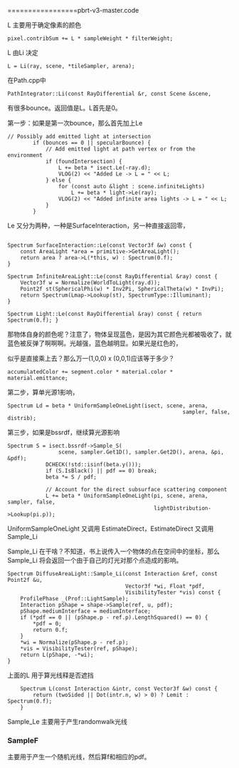 =================pbrt-v3-master.code

L 主要用于确定像素的颜色

```
pixel.contribSum += L * sampleWeight * filterWeight;
```

L 由Li 决定

```
L = Li(ray, scene, *tileSampler, arena);
```

在Path.cpp中

```
PathIntegrator::Li(const RayDifferential &r, const Scene &scene,
```

有很多bounce。返回值是L。L首先是0。

第一步：如果是第一次bounce，那么首先加上Le

```
// Possibly add emitted light at intersection
        if (bounces == 0 || specularBounce) {
            // Add emitted light at path vertex or from the environment
            if (foundIntersection) {
                L += beta * isect.Le(-ray.d);
                VLOG(2) << "Added Le -> L = " << L;
            } else {
                for (const auto &light : scene.infiniteLights)
                    L += beta * light->Le(ray);
                VLOG(2) << "Added infinite area lights -> L = " << L;
            }
        }
```

Le 又分为两种，一种是SurfaceInteraction，另一种直接返回零，



```

Spectrum SurfaceInteraction::Le(const Vector3f &w) const {
    const AreaLight *area = primitive->GetAreaLight();
    return area ? area->L(*this, w) : Spectrum(0.f);
}

Spectrum InfiniteAreaLight::Le(const RayDifferential &ray) const {
    Vector3f w = Normalize(WorldToLight(ray.d));
    Point2f st(SphericalPhi(w) * Inv2Pi, SphericalTheta(w) * InvPi);
    return Spectrum(Lmap->Lookup(st), SpectrumType::Illuminant);
}

Spectrum Light::Le(const RayDifferential &ray) const { return Spectrum(0.f); }
```

那物体自身的颜色呢？注意了，物体呈现蓝色，是因为其它颜色光都被吸收了，就蓝色被反弹了啊啊啊。光越强，蓝色越明显。如果光是红色的，

似乎是直接乘上去？那么万一(1,0,0) x (0,0,1)应该等于多少？

```
accumulatedColor += segment.color * material.color * material.emittance;
```

第二步，算单光源1影响，

```
Spectrum Ld = beta * UniformSampleOneLight(isect, scene, arena,
                                                       sampler, false, distrib);
```

第三步，如果是bssrdf，继续算光源影响

```
Spectrum S = isect.bssrdf->Sample_S(
                scene, sampler.Get1D(), sampler.Get2D(), arena, &pi, &pdf);
            DCHECK(!std::isinf(beta.y()));
            if (S.IsBlack() || pdf == 0) break;
            beta *= S / pdf;

            // Account for the direct subsurface scattering component
            L += beta * UniformSampleOneLight(pi, scene, arena, sampler, false,
                                              lightDistribution->Lookup(pi.p));
```

UniformSampleOneLight 又调用 EstimateDirect，EstimateDirect 又调用 Sample_Li

Sample_Li 在干啥？不知道，书上说传入一个物体的点在空间中的坐标，那么Sample_Li 将会返回一个由于自己的灯光对那个点造成的影响。

```
Spectrum DiffuseAreaLight::Sample_Li(const Interaction &ref, const Point2f &u,
                                     Vector3f *wi, Float *pdf,
                                     VisibilityTester *vis) const {
    ProfilePhase _(Prof::LightSample);
    Interaction pShape = shape->Sample(ref, u, pdf);
    pShape.mediumInterface = mediumInterface;
    if (*pdf == 0 || (pShape.p - ref.p).LengthSquared() == 0) {
        *pdf = 0;
        return 0.f;
    }
    *wi = Normalize(pShape.p - ref.p);
    *vis = VisibilityTester(ref, pShape);
    return L(pShape, -*wi);
}
```

上面的L 用于算光线释是否遮挡

```
    Spectrum L(const Interaction &intr, const Vector3f &w) const {
        return (twoSided || Dot(intr.n, w) > 0) ? Lemit : Spectrum(0.f);
    }
```

Sample_Le 主要用于产生randomwalk光线

### SampleF

主要用于产生一个随机光线，然后算f和相应的pdf。